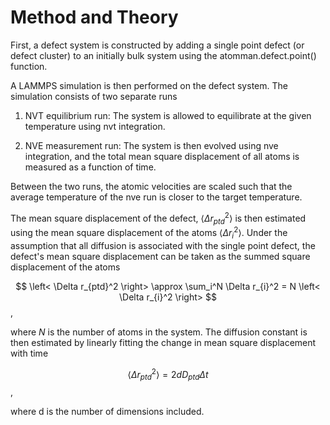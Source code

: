 # Method and Theory

First, a defect system is constructed by adding a single point defect (or defect cluster) to an initially bulk system using the atomman.defect.point() function.

A LAMMPS simulation is then performed on the defect system.  The simulation consists of two separate runs

1. NVT equilibrium run: The system is allowed to equilibrate at the given temperature using nvt integration.

2. NVE measurement run: The system is then evolved using nve integration, and the total mean square displacement of all atoms is measured as a function of time.

Between the two runs, the atomic velocities are scaled such that the average temperature of the nve run is closer to the target temperature.

The mean square displacement of the defect, $\left< \Delta r_{ptd}^2 \right>$ is then estimated using the mean square displacement of the atoms $\left< \Delta r_{i}^2 \right>$.  Under the assumption that all diffusion is associated with the single point defect, the defect's mean square displacement can be taken as the summed square displacement of the atoms

$$ \left< \Delta r_{ptd}^2 \right> \approx \sum_i^N \Delta r_{i}^2 = N \left< \Delta r_{i}^2 \right> $$,

where $N$ is the number of atoms in the system.  The diffusion constant is then estimated by linearly fitting the change in mean square displacement with time

$$ \left< \Delta r_{ptd}^2 \right> = 2 d D_{ptd} \Delta t $$,

where d is the number of dimensions included.